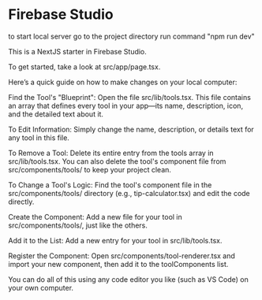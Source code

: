# Firebase Studio

to start local server go to the project directory
run command "npm run dev"

This is a NextJS starter in Firebase Studio.

To get started, take a look at src/app/page.tsx.

Here’s a quick guide on how to make changes on your local computer:

Find the Tool's "Blueprint": 
Open the file src/lib/tools.tsx. This file contains an array that defines every tool in your app—its name, description, icon, and the detailed text about it.

To Edit Information: 
Simply change the name, description, or details text for any tool in this file.

To Remove a Tool: 
Delete its entire entry from the tools array in src/lib/tools.tsx. You can also delete the tool's component file from src/components/tools/ to keep your project clean.

To Change a Tool's Logic: 
Find the tool's component file in the src/components/tools/ directory (e.g., tip-calculator.tsx) and edit the code directly.

Create the Component: 
Add a new file for your tool in src/components/tools/, just like the others.

Add it to the List: 
Add a new entry for your tool in src/lib/tools.tsx.

Register the Component: 
Open src/components/tool-renderer.tsx and import your new component, then add it to the toolComponents list.

You can do all of this using any code editor you like (such as VS Code) on your own computer.
